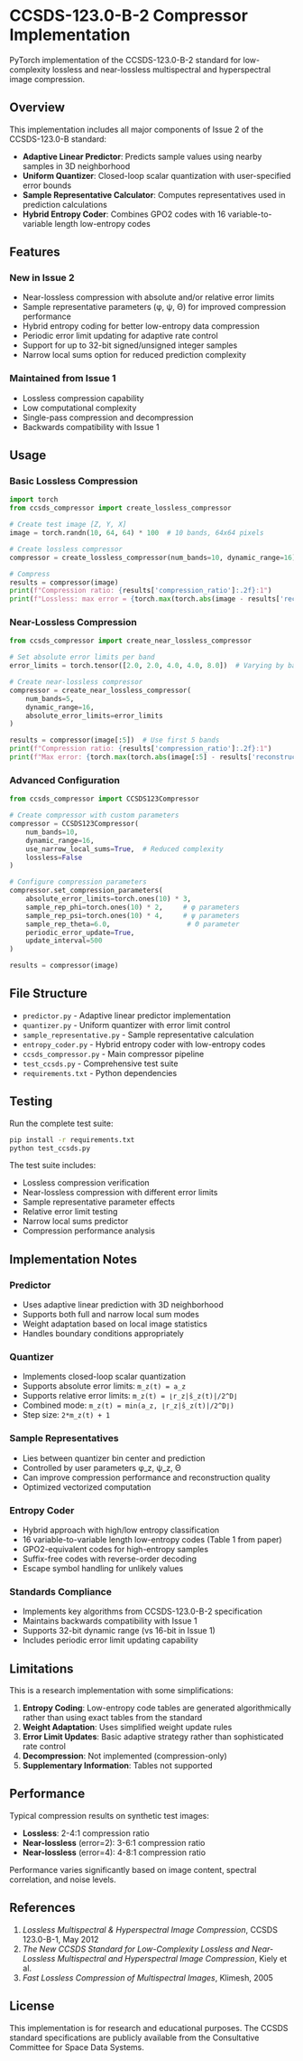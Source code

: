 # CCSDS-123.0-B-2 Compressor Implementation

PyTorch implementation of the CCSDS-123.0-B-2 standard for low-complexity lossless and near-lossless multispectral and hyperspectral image compression.

## Overview

This implementation includes all major components of Issue 2 of the CCSDS-123.0-B standard:

- **Adaptive Linear Predictor**: Predicts sample values using nearby samples in 3D neighborhood
- **Uniform Quantizer**: Closed-loop scalar quantization with user-specified error bounds
- **Sample Representative Calculator**: Computes representatives used in prediction calculations
- **Hybrid Entropy Coder**: Combines GPO2 codes with 16 variable-to-variable length low-entropy codes

## Features

### New in Issue 2
- Near-lossless compression with absolute and/or relative error limits
- Sample representative parameters (φ, ψ, Θ) for improved compression performance
- Hybrid entropy coding for better low-entropy data compression
- Periodic error limit updating for adaptive rate control
- Support for up to 32-bit signed/unsigned integer samples
- Narrow local sums option for reduced prediction complexity

### Maintained from Issue 1
- Lossless compression capability
- Low computational complexity
- Single-pass compression and decompression
- Backwards compatibility with Issue 1

## Usage

### Basic Lossless Compression

```python
import torch
from ccsds_compressor import create_lossless_compressor

# Create test image [Z, Y, X]
image = torch.randn(10, 64, 64) * 100  # 10 bands, 64x64 pixels

# Create lossless compressor
compressor = create_lossless_compressor(num_bands=10, dynamic_range=16)

# Compress
results = compressor(image)
print(f"Compression ratio: {results['compression_ratio']:.2f}:1")
print(f"Lossless: max error = {torch.max(torch.abs(image - results['reconstructed_samples']))}")
```

### Near-Lossless Compression

```python
from ccsds_compressor import create_near_lossless_compressor

# Set absolute error limits per band
error_limits = torch.tensor([2.0, 2.0, 4.0, 4.0, 8.0])  # Varying by band

# Create near-lossless compressor
compressor = create_near_lossless_compressor(
    num_bands=5,
    dynamic_range=16,
    absolute_error_limits=error_limits
)

results = compressor(image[:5])  # Use first 5 bands
print(f"Compression ratio: {results['compression_ratio']:.2f}:1")
print(f"Max error: {torch.max(torch.abs(image[:5] - results['reconstructed_samples']))}")
```

### Advanced Configuration

```python
from ccsds_compressor import CCSDS123Compressor

# Create compressor with custom parameters
compressor = CCSDS123Compressor(
    num_bands=10,
    dynamic_range=16,
    use_narrow_local_sums=True,  # Reduced complexity
    lossless=False
)

# Configure compression parameters
compressor.set_compression_parameters(
    absolute_error_limits=torch.ones(10) * 3,
    sample_rep_phi=torch.ones(10) * 2,     # φ parameters
    sample_rep_psi=torch.ones(10) * 4,     # ψ parameters  
    sample_rep_theta=6.0,                   # Θ parameter
    periodic_error_update=True,
    update_interval=500
)

results = compressor(image)
```

## File Structure

- `predictor.py` - Adaptive linear predictor implementation
- `quantizer.py` - Uniform quantizer with error limit control
- `sample_representative.py` - Sample representative calculation
- `entropy_coder.py` - Hybrid entropy coder with low-entropy codes
- `ccsds_compressor.py` - Main compressor pipeline
- `test_ccsds.py` - Comprehensive test suite
- `requirements.txt` - Python dependencies

## Testing

Run the complete test suite:

```bash
pip install -r requirements.txt
python test_ccsds.py
```

The test suite includes:
- Lossless compression verification
- Near-lossless compression with different error limits
- Sample representative parameter effects
- Relative error limit testing
- Narrow local sums predictor
- Compression performance analysis

## Implementation Notes

### Predictor
- Uses adaptive linear prediction with 3D neighborhood
- Supports both full and narrow local sum modes
- Weight adaptation based on local image statistics
- Handles boundary conditions appropriately

### Quantizer
- Implements closed-loop scalar quantization
- Supports absolute error limits: `m_z(t) = a_z`
- Supports relative error limits: `m_z(t) = ⌊r_z|ŝ_z(t)|/2^D⌋`
- Combined mode: `m_z(t) = min(a_z, ⌊r_z|ŝ_z(t)|/2^D⌋)`
- Step size: `2*m_z(t) + 1`

### Sample Representatives
- Lies between quantizer bin center and prediction
- Controlled by user parameters φ_z, ψ_z, Θ
- Can improve compression performance and reconstruction quality
- Optimized vectorized computation

### Entropy Coder
- Hybrid approach with high/low entropy classification
- 16 variable-to-variable length low-entropy codes (Table 1 from paper)
- GPO2-equivalent codes for high-entropy samples
- Suffix-free codes with reverse-order decoding
- Escape symbol handling for unlikely values

### Standards Compliance
- Implements key algorithms from CCSDS-123.0-B-2 specification
- Maintains backwards compatibility with Issue 1
- Supports 32-bit dynamic range (vs 16-bit in Issue 1)
- Includes periodic error limit updating capability

## Limitations

This is a research implementation with some simplifications:

1. **Entropy Coding**: Low-entropy code tables are generated algorithmically rather than using exact tables from the standard
2. **Weight Adaptation**: Uses simplified weight update rules
3. **Error Limit Updates**: Basic adaptive strategy rather than sophisticated rate control
4. **Decompression**: Not implemented (compression-only)
5. **Supplementary Information**: Tables not supported

## Performance

Typical compression results on synthetic test images:

- **Lossless**: 2-4:1 compression ratio
- **Near-lossless** (error=2): 3-6:1 compression ratio  
- **Near-lossless** (error=4): 4-8:1 compression ratio

Performance varies significantly based on image content, spectral correlation, and noise levels.

## References

1. *Lossless Multispectral & Hyperspectral Image Compression*, CCSDS 123.0-B-1, May 2012
2. *The New CCSDS Standard for Low-Complexity Lossless and Near-Lossless Multispectral and Hyperspectral Image Compression*, Kiely et al.
3. *Fast Lossless Compression of Multispectral Images*, Klimesh, 2005

## License

This implementation is for research and educational purposes. The CCSDS standard specifications are publicly available from the Consultative Committee for Space Data Systems.